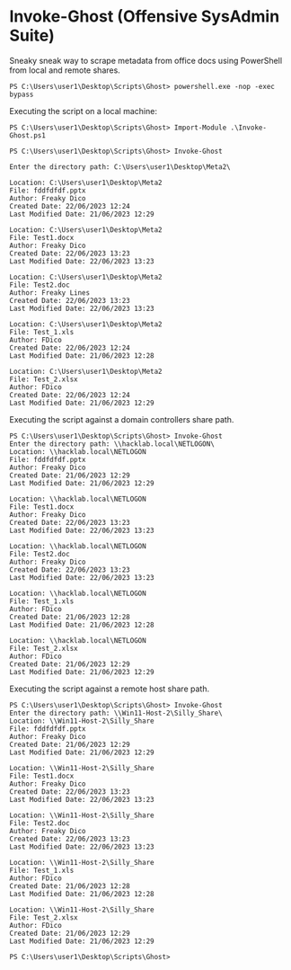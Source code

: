 # Invoke-Ghost (Offensive SysAdmin Suite) 
Sneaky sneak way to scrape metadata from office docs using PowerShell from local and remote shares.

``` PS C:\Users\user1\Desktop\Scripts\Ghost> powershell.exe -nop -exec bypass ```


Executing the script on a local machine:

```
PS C:\Users\user1\Desktop\Scripts\Ghost> Import-Module .\Invoke-Ghost.ps1

PS C:\Users\user1\Desktop\Scripts\Ghost> Invoke-Ghost

Enter the directory path: C:\Users\user1\Desktop\Meta2\

Location: C:\Users\user1\Desktop\Meta2
File: fddfdfdf.pptx
Author: Freaky Dico
Created Date: 22/06/2023 12:24
Last Modified Date: 21/06/2023 12:29

Location: C:\Users\user1\Desktop\Meta2
File: Test1.docx
Author: Freaky Dico
Created Date: 22/06/2023 13:23
Last Modified Date: 22/06/2023 13:23

Location: C:\Users\user1\Desktop\Meta2
File: Test2.doc
Author: Freaky Lines
Created Date: 22/06/2023 13:23
Last Modified Date: 22/06/2023 13:23

Location: C:\Users\user1\Desktop\Meta2
File: Test_1.xls
Author: FDico
Created Date: 22/06/2023 12:24
Last Modified Date: 21/06/2023 12:28

Location: C:\Users\user1\Desktop\Meta2
File: Test_2.xlsx
Author: FDico
Created Date: 22/06/2023 12:24
Last Modified Date: 21/06/2023 12:29

```

Executing the script against a domain controllers share path.

```
PS C:\Users\user1\Desktop\Scripts\Ghost> Invoke-Ghost
Enter the directory path: \\hacklab.local\NETLOGON\
Location: \\hacklab.local\NETLOGON
File: fddfdfdf.pptx
Author: Freaky Dico
Created Date: 21/06/2023 12:29
Last Modified Date: 21/06/2023 12:29

Location: \\hacklab.local\NETLOGON
File: Test1.docx
Author: Freaky Dico
Created Date: 22/06/2023 13:23
Last Modified Date: 22/06/2023 13:23

Location: \\hacklab.local\NETLOGON
File: Test2.doc
Author: Freaky Dico
Created Date: 22/06/2023 13:23
Last Modified Date: 22/06/2023 13:23

Location: \\hacklab.local\NETLOGON
File: Test_1.xls
Author: FDico
Created Date: 21/06/2023 12:28
Last Modified Date: 21/06/2023 12:28

Location: \\hacklab.local\NETLOGON
File: Test_2.xlsx
Author: FDico
Created Date: 21/06/2023 12:29
Last Modified Date: 21/06/2023 12:29
```

Executing the script against a remote host share path.

```
PS C:\Users\user1\Desktop\Scripts\Ghost> Invoke-Ghost
Enter the directory path: \\Win11-Host-2\Silly_Share\
Location: \\Win11-Host-2\Silly_Share
File: fddfdfdf.pptx
Author: Freaky Dico
Created Date: 21/06/2023 12:29
Last Modified Date: 21/06/2023 12:29

Location: \\Win11-Host-2\Silly_Share
File: Test1.docx
Author: Freaky Dico
Created Date: 22/06/2023 13:23
Last Modified Date: 22/06/2023 13:23

Location: \\Win11-Host-2\Silly_Share
File: Test2.doc
Author: Freaky Dico
Created Date: 22/06/2023 13:23
Last Modified Date: 22/06/2023 13:23

Location: \\Win11-Host-2\Silly_Share
File: Test_1.xls
Author: FDico
Created Date: 21/06/2023 12:28
Last Modified Date: 21/06/2023 12:28

Location: \\Win11-Host-2\Silly_Share
File: Test_2.xlsx
Author: FDico
Created Date: 21/06/2023 12:29
Last Modified Date: 21/06/2023 12:29

PS C:\Users\user1\Desktop\Scripts\Ghost>

```
